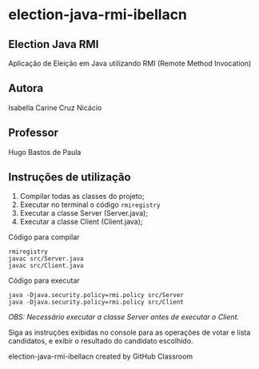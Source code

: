 # election-java-rmi-ibellacn

## Election Java RMI
Aplicação de Eleição em Java utilizando RMI (Remote Method Invocation)

## Autora
Isabella Carine Cruz Nicácio

## Professor
Hugo Bastos de Paula

## Instruções de utilização

1. Compilar todas as classes do projeto;
2. Executar no terminal o código ```rmiregistry```
3. Executar a classe Server (Server.java);
4. Executar a classe Client (Client.java);

Código para compilar
```
rmiregistry
javac src/Server.java
javac src/Client.java
```

Código para executar
```
java -Djava.security.policy=rmi.policy src/Server
java -Djava.security.policy=rmi.policy src/Client
```

*OBS: Necessário executar a classe Server antes de executar o Client.*

Siga as instruções exibidas no console para as operações de votar e lista candidatos, e exibir o resultado do candidato escolhido.

election-java-rmi-ibellacn created by GitHub Classroom



